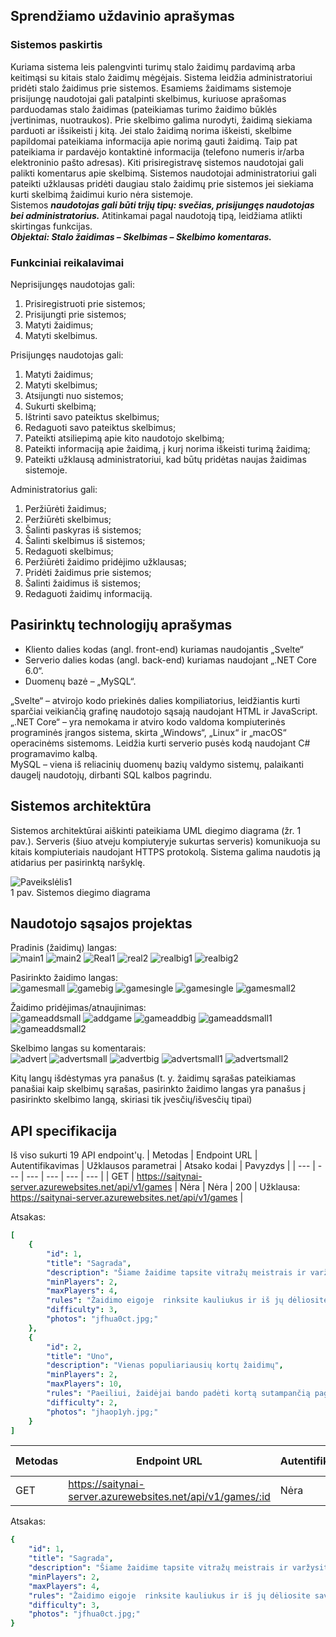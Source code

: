 ## Sprendžiamo uždavinio aprašymas

### Sistemos paskirtis

Kuriama sistema leis palengvinti turimų stalo žaidimų pardavimą arba keitimąsi su kitais stalo žaidimų mėgėjais. 
Sistema leidžia administratoriui pridėti stalo žaidimus prie sistemos. Esamiems žaidimams sistemoje prisijungę naudotojai gali patalpinti skelbimus, kuriuose aprašomas parduodamas stalo žaidimas (pateikiamas turimo žaidimo būklės įvertinimas, nuotraukos). Prie skelbimo galima nurodyti, žaidimą siekiama parduoti ar išsikeisti į kitą. Jei stalo žaidimą norima iškeisti, skelbime papildomai pateikiama informacija apie norimą gauti žaidimą. Taip pat pateikiama ir pardavėjo kontaktinė informacija (telefono numeris ir/arba elektroninio pašto adresas). Kiti prisiregistravę sistemos naudotojai gali palikti komentarus apie skelbimą. Sistemos naudotojai administratoriui gali pateikti užklausas pridėti daugiau stalo žaidimų prie sistemos jei siekiama kurti skelbimą žaidimui kurio nėra sistemoje.  
Sistemos ***naudotojas gali būti trijų tipų: svečias, prisijungęs naudotojas bei administratorius.*** Atitinkamai pagal naudotoją tipą, leidžiama atlikti skirtingas funkcijas.  
***Objektai: Stalo žaidimas – Skelbimas – Skelbimo komentaras.***  

### Funkciniai reikalavimai

Neprisijungęs naudotojas gali:  
1. Prisiregistruoti prie sistemos;  
2. Prisijungti prie sistemos;  
3. Matyti žaidimus;  
4. Matyti skelbimus.   

Prisijungęs naudotojas gali:  
1. Matyti žaidimus;  
2. Matyti skelbimus;  
3. Atsijungti nuo sistemos;  
4. Sukurti skelbimą;  
5. Ištrinti savo pateiktus skelbimus;  
6. Redaguoti savo pateiktus skelbimus;  
7. Pateikti atsiliepimą apie kito naudotojo skelbimą;  
8. Pateikti informaciją apie žaidimą, į kurį norima iškeisti turimą žaidimą;  
9. Pateikti užklausą administratoriui, kad būtų pridėtas naujas žaidimas sistemoje.  

Administratorius gali:  
1. Peržiūrėti žaidimus;  
2. Peržiūrėti skelbimus;  
3. Šalinti paskyras iš sistemos;  
4. Šalinti skelbimus iš sistemos;  
5. Redaguoti skelbimus;  
6. Peržiūrėti žaidimo pridėjimo užklausas;  
7. Pridėti žaidimus prie sistemos;  
8. Šalinti žaidimus iš sistemos;  
9. Redaguoti žaidimų informaciją.  

## Pasirinktų technologijų aprašymas

- Kliento dalies kodas (angl. front-end) kuriamas naudojantis „Svelte“
- Serverio dalies kodas (angl. back-end) kuriamas naudojant „.NET Core 6.0“.
-	Duomenų bazė – „MySQL“.  

„Svelte“ – atvirojo kodo priekinės dalies kompiliatorius, leidžiantis kurti sparčiai veikiančią grafinę naudotojo sąsają naudojant HTML ir JavaScript.  
„.NET Core“ – yra nemokama ir atviro kodo valdoma kompiuterinės programinės įrangos sistema, skirta „Windows“, „Linux“ ir „macOS“ operacinėms sistemoms. Leidžia kurti serverio pusės kodą naudojant C# programavimo kalbą.  
MySQL – viena iš reliacinių duomenų bazių valdymo sistemų, palaikanti daugelį naudotojų, dirbanti SQL kalbos pagrindu.

## Sistemos architektūra

Sistemos architektūrai aiškinti pateikiama UML diegimo diagrama (žr. 1 pav.). Serveris (šiuo atveju kompiuteryje sukurtas serveris) komunikuoja su kitais kompiuteriais naudojant HTTPS protokolą. Sistema galima naudotis ją atidarius per pasirinktą naršyklę.  

![Paveikslėlis1](https://user-images.githubusercontent.com/60034692/194549792-5acf6e90-0a02-468f-b457-f66acb460455.jpg)  
1 pav. Sistemos diegimo diagrama

## Naudotojo sąsajos projektas 
Pradinis (žaidimų) langas:  
![main1](https://user-images.githubusercontent.com/60034692/206909390-288e3924-5267-4cc7-875d-f4ed9b2f554b.png)
![main2](https://user-images.githubusercontent.com/60034692/206909392-7692cdb1-5e6e-413d-afe2-fdc39df132db.png)
![Real1](https://user-images.githubusercontent.com/60034692/206909394-6aaca173-36c0-453d-9696-af936d392864.JPG)
![real2](https://user-images.githubusercontent.com/60034692/206909399-b4ead8cb-d3dc-4d64-a53c-f34908aad9ab.JPG)
![realbig1](https://user-images.githubusercontent.com/60034692/206909424-0c5a3ba9-fb56-4f02-87a8-479f7628add7.JPG)
![realbig2](https://user-images.githubusercontent.com/60034692/206909460-88ba53ed-0302-431b-9c3a-710cc4eb1916.JPG)

Pasirinkto žaidimo langas:  
![gamesmall](https://user-images.githubusercontent.com/60034692/206910041-50dded53-22c3-47c2-85f5-c2dc1b444aec.png)
![gamebig](https://user-images.githubusercontent.com/60034692/206910043-8ec7bb14-d27a-430a-a460-53b85a51e507.png)
![gamesingle](https://user-images.githubusercontent.com/60034692/206910112-4d43e402-50a9-4ba3-a11e-fad2eca43800.JPG)
![gamesingle](https://user-images.githubusercontent.com/60034692/206910050-7c835c64-2b91-41ae-b4fa-e427bb9362b8.JPG)
![gamesmall2](https://user-images.githubusercontent.com/60034692/206910055-5af3703b-a1c0-42d2-8b98-0272f8e52cc8.JPG)

Žaidimo pridėjimas/atnaujinimas:  
![gameaddsmall](https://user-images.githubusercontent.com/60034692/206910511-1db48cbe-8d39-47f2-bc65-46ca44a244c9.png)
![addgame](https://user-images.githubusercontent.com/60034692/206910543-1ec40f6a-75e1-4127-a41b-825c828e881d.png)
![gameaddbig](https://user-images.githubusercontent.com/60034692/206910553-d04eceff-2bd6-4eee-8672-da85427631aa.JPG)
![gameaddsmall1](https://user-images.githubusercontent.com/60034692/206910556-a09dbd6c-fc8b-40c6-a9a4-b359323ad467.JPG)
![gameaddsmall2](https://user-images.githubusercontent.com/60034692/206910559-cc3b262a-44bd-4655-9fc5-a30a0038acef.JPG)

Skelbimo langas su komentarais:  
![advert](https://user-images.githubusercontent.com/60034692/206911347-866f5a7b-bf13-4ead-99d1-b58458ceeeb2.png)
![advertsmall](https://user-images.githubusercontent.com/60034692/206911364-5fda688b-4029-4602-bf2b-3858efe70825.png)
![advertbig](https://user-images.githubusercontent.com/60034692/206911369-acec7ec2-1349-48ef-827f-a602cecd2d9e.JPG)
![advertsmall1](https://user-images.githubusercontent.com/60034692/206911372-bc2296c4-b66a-4e1c-941f-01b9fbbf4417.JPG)
![advertsmall2](https://user-images.githubusercontent.com/60034692/206911378-86b95b48-2e61-45f4-b215-04e057552b31.JPG)

Kitų langų išdėstymas yra panašus (t. y. žaidimų sąrašas pateikiamas panašiai kaip skelbimų sąrašas, pasirinkto žaidimo langas yra panašus į pasirinkto skelbimo langą, skiriasi tik įvesčių/išvesčių tipai)

## API specifikacija

Iš viso sukurti 19 API endpoint'ų.
| Metodas | Endpoint URL | Autentifikavimas | Užklausos parametrai | Atsako kodai | Pavyzdys |
| --- | --- | --- | --- | --- | --- |
| GET | https://saitynai-server.azurewebsites.net/api/v1/games | Nėra | Nėra | 200 | Užklausa: https://saitynai-server.azurewebsites.net/api/v1/games |

Atsakas:  
```yaml
[
    {
        "id": 1,
        "title": "Sagrada",
        "description": "Šiame žaidime tapsite vitražų meistrais ir varžysitės dėl didžiausio šedevro kūrėjo titulo.",
        "minPlayers": 2,
        "maxPlayers": 4,
        "rules": "Žaidimo eigoje  rinksite kauliukus ir iš jų dėliosite savo vitražą. Ne visi kauliukai dera tarpusavyje: panašių atspalvių kauliukai negali būti greta vienas kito, turimos žaidimo lentelės taip pat įveda papildomų apribojimų, kuriuos galite apeiti panaudodami specialius įrankius.",
        "difficulty": 3,
        "photos": "jfhua0ct.jpg;"
    },
    {
        "id": 2,
        "title": "Uno",
        "description": "Vienas populiariausių kortų žaidimų",
        "minPlayers": 2,
        "maxPlayers": 10,
        "rules": "Paeiliui, žaidėjai bando padėti kortą sutampančią pagal skaičių arba spalvą su korta ant stalo viduryje esančios kortų krūvos viršaus. Jeigu jie negali kortos dėti, jie turi traukti naują kortą, ir jeigu vis dar negali, turi praleisti ėjimą.",
        "difficulty": 2,
        "photos": "jhaop1yh.jpg;"
    }
]
```
| Metodas | Endpoint URL | Autentifikavimas | Užklausos parametrai | Atsako kodai | Pavyzdys |
| --- | --- | --- | --- | --- | --- |
| GET | https://saitynai-server.azurewebsites.net/api/v1/games/:id | Nėra | id - žaidimo identifikatorius | 200 | Užklausa: https://saitynai-server.azurewebsites.net/api/v1/games/1 |

Atsakas:  
```yaml
{
    "id": 1,
    "title": "Sagrada",
    "description": "Šiame žaidime tapsite vitražų meistrais ir varžysitės dėl didžiausio šedevro kūrėjo titulo.",
    "minPlayers": 2,
    "maxPlayers": 4,
    "rules": "Žaidimo eigoje  rinksite kauliukus ir iš jų dėliosite savo vitražą. Ne visi kauliukai dera tarpusavyje: panašių atspalvių kauliukai negali būti greta vienas kito, turimos žaidimo lentelės taip pat įveda papildomų apribojimų, kuriuos galite apeiti panaudodami specialius įrankius.",
    "difficulty": 3,
    "photos": "jfhua0ct.jpg;"
}
```
